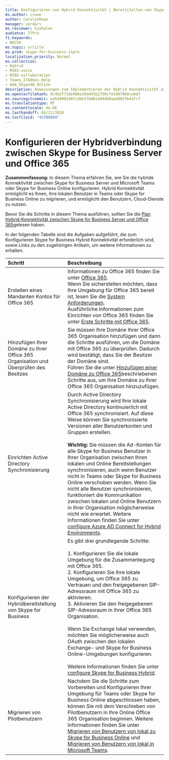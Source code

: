 ```yaml
---
title: Konfigurieren von Hybrid Konnektivität | Bereitstellen von Skype for Business Server 2019 Connect
ms.author: crowe
author: CarolynRowe
manager: serdars
ms.reviewer: bjwhalen
audience: ITPro
f1.keywords:
- NOCSH
ms.topic: article
ms.prod: skype-for-business-itpro
localization_priority: Normal
ms.collection:
- Hybrid
- M365-voice
- M365-collaboration
- Teams_ITAdmin_Help
- Adm_Skype4B_Online
description: Anweisungen zum Implementieren der Hybrid Konnektivität zwischen Skype for Business Server und Skype for Business Online.
ms.openlocfilehash: 0c4b2f716e906e30dd45b2750cfe5487868ce6df
ms.sourcegitcommit: ea54990240fcdde1fb061489468aadd02fb4afc7
ms.translationtype: MT
ms.contentlocale: de-DE
ms.lasthandoff: 04/22/2020
ms.locfileid: "43780094"
---
```

# <a name="configure-hybrid-connectivity-between-skype-for-business-server-and-office-365"></a>Konfigurieren der Hybridverbindung zwischen Skype for Business Server und Office 365

**Zusammenfassung:** In diesem Thema erfahren Sie, wie Sie die hybride Konnektivität zwischen Skype for Business Server und Microsoft Teams oder Skype for Business Online konfigurieren.  Hybrid Konnektivität ermöglicht es Ihnen, ihre lokalen Benutzer in Teams oder Skype for Business Online zu migrieren, und ermöglicht den Benutzern, Cloud-Dienste zu nutzen.
  
Bevor Sie die Schritte in diesem Thema ausführen, sollten Sie die [Plan Hybrid-Konnektivität zwischen Skype for Business Server und Office 365](plan-hybrid-connectivity.md)gelesen haben.
  
In der folgenden Tabelle sind die Aufgaben aufgeführt, die zum Konfigurieren Skype for Business Hybrid Konnektivität erforderlich sind, sowie Links zu den zugehörigen Artikeln, um weitere Informationen zu erhalten.
  
|Schritt|Beschreibung|
|:-----|:-----|
|Erstellen eines Mandanten Kontos für Office 365   <br/> |Informationen zu Office 365 finden Sie unter [Office 365](https://go.microsoft.com/fwlink/p/?LinkId=254980).  <br/> Wenn Sie sicherstellen möchten, dass Ihre Umgebung für Office 365 bereit ist, lesen Sie die [System Anforderungen](https://products.office.com/office-system-requirements).  <br/> Ausführliche Informationen zum Einrichten von Office 365 finden Sie unter [Erste Schritte mit Office 365](https://go.microsoft.com/fwlink/p/?LinkId=254982).  <br/> |
|Hinzufügen Ihrer Domäne zu Ihrer Office 365 Organisation und Überprüfen des Besitzes  <br/> | Sie müssen Ihre Domäne Ihrer Office 365 Organisation hinzufügen und dann die Schritte ausführen, um die Domäne mit Office 365 zu überprüfen. Dadurch wird bestätigt, dass Sie der Besitzer der Domäne sind. <br/> Führen Sie die unter [Hinzufügen einer Domäne zu Office 365](https://support.office.com/article/add-a-domain-to-office-365-6383f56d-3d09-4dcb-9b41-b5f5a5efd611?ui=en-US&rs=en-US&ad=US)beschriebenen Schritte aus, um Ihre Domäne zu Ihrer Office 365 Organisation hinzuzufügen.  <br/> |
|Einrichten Active Directory Synchronisierung  <br/> |Durch Active Directory Synchronisierung wird Ihre lokale Active Directory kontinuierlich mit Office 365 synchronisiert. Auf diese Weise können Sie synchronisierte Versionen aller Benutzerkonten und Gruppen erstellen.  <br/> <br> **Wichtig:** Sie müssen die Ad-Konten für alle Skype for Business Benutzer in Ihrer Organisation zwischen Ihren lokalen und Online Bereitstellungen synchronisieren, auch wenn Benutzer nicht in Teams oder Skype for Business Online verschoben werden. Wenn Sie nicht alle Benutzer synchronisieren, funktioniert die Kommunikation zwischen lokalen und Online Benutzern in Ihrer Organisation möglicherweise nicht wie erwartet. Weitere Informationen finden Sie unter [configure Azure AD Connect for Hybrid Environments](configure-azure-ad-connect.md).         |
| Konfigurieren der Hybridbereitstellung von Skype for Business | Es gibt drei grundlegende Schritte: <br><br> 1. Konfigurieren Sie die lokale Umgebung für die Zusammenlegung mit Office 365. <br> 2. Konfigurieren Sie Ihre lokale Umgebung, um Office 365 zu Vertrauen und den freigegebenen SIP-Adressraum mit Office 365 zu aktivieren.<br> 3. Aktivieren Sie den freigegebenen SIP-Adressraum in Ihrer Office 365 Organisation. <br><br> Wenn Sie Exchange lokal verwenden, möchten Sie möglicherweise auch OAuth zwischen den lokalen Exchange- und Skype for Business Online-Umgebungen konfigurieren. <br> <br>Weitere Informationen finden Sie unter [configure Skype for Business Hybrid](configure-federation-with-skype-for-business-online.md).
|Migrieren von Pilotbenutzern  <br/> |Nachdem Sie die Schritte zum Vorbereiten und Konfigurieren Ihrer Umgebung für Teams oder Skype for Business Online abgeschlossen haben, können Sie mit dem Verschieben von Pilotbenutzern in Ihre Online Office 365 Organisation beginnen. Weitere Informationen finden Sie unter [Migrieren von Benutzern von lokal zu Skype for Business Online](move-users-from-on-premises-to-skype-for-business-online.md) und [Migrieren von Benutzern von lokal in Microsoft Teams](move-users-from-on-premises-to-Teams.md).  <br/> |